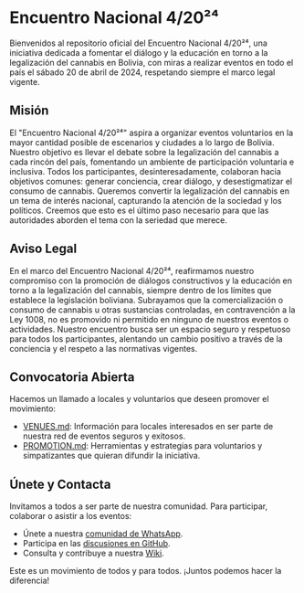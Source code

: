 # Encuentro Nacional 4/20²⁴

Bienvenidos al repositorio oficial del Encuentro Nacional 4/20²⁴, una iniciativa dedicada a fomentar el diálogo y la educación en torno a la legalización del cannabis en Bolivia, con miras a realizar eventos en todo el país el sábado 20 de abril de 2024, respetando siempre el marco legal vigente.

## Misión
El "Encuentro Nacional 4/20²⁴" aspira a organizar eventos voluntarios en la mayor cantidad posible de escenarios y ciudades a lo largo de Bolivia. Nuestro objetivo es llevar el debate sobre la legalización del cannabis a cada rincón del país, fomentando un ambiente de participación voluntaria e inclusiva. Todos los participantes, desinteresadamente, colaboran hacia objetivos comunes: generar conciencia, crear diálogo, y desestigmatizar el consumo de cannabis. Queremos convertir la legalización del cannabis en un tema de interés nacional, capturando la atención de la sociedad y los políticos. Creemos que esto es el último paso necesario para que las autoridades aborden el tema con la seriedad que merece.

## Aviso Legal
En el marco del Encuentro Nacional 4/20²⁴, reafirmamos nuestro compromiso con la promoción de diálogos constructivos y la educación en torno a la legalización del cannabis, siempre dentro de los límites que establece la legislación boliviana. Subrayamos que la comercialización o consumo de cannabis u otras sustancias controladas, en contravención a la Ley 1008, no es promovido ni permitido en ninguno de nuestros eventos o actividades. Nuestro encuentro busca ser un espacio seguro y respetuoso para todos los participantes, alentando un cambio positivo a través de la conciencia y el respeto a las normativas vigentes.

## Convocatoria Abierta
Hacemos un llamado a locales y voluntarios que deseen promover el movimiento:
- [VENUES.md](/es/VENUES.md): Información para locales interesados en ser parte de nuestra red de eventos seguros y exitosos.
- [PROMOTION.md](/es/PROMOTION.md): Herramientas y estrategias para voluntarios y simpatizantes que quieran difundir la iniciativa.

## Únete y Contacta
Invitamos a todos a ser parte de nuestra comunidad. Para participar, colaborar o asistir a los eventos:
- Únete a nuestra [comunidad de WhatsApp](https://chat.whatsapp.com/KvN6wsDnoLR1ytdLJI3m00).
- Participa en las [discusiones en GitHub](https://github.com/barranco-life/420/discussions).
- Consulta y contribuye a nuestra [Wiki](https://github.com/barranco-life/420/wiki).

Este es un movimiento de todos y para todos. ¡Juntos podemos hacer la diferencia!
